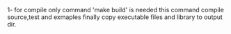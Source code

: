 1- for compile only command 'make build' is needed
    this command compile source,test and exmaples
    finally copy executable files and library to output dir.
